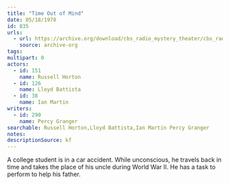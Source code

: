 ```yaml
---
title: "Time Out of Mind"
date: 05/18/1978
id: 835
urls: 
  - url: https://archive.org/download/cbs_radio_mystery_theater/cbs_radio_mystery_theater-0801-0850.zip/cbs_radio_mystery_theater-0801-0850%2Fcbsrmt_0835_time_out_of_mind.mp3
    source: archive-org
tags: 
multipart: 0
actors:  
  - id: 151
    name: Russell Horton  
  - id: 126
    name: Lloyd Battista  
  - id: 38
    name: Ian Martin
writers:  
  - id: 290
    name: Percy Granger
searchable: Russell Horton,Lloyd Battista,Ian Martin Percy Granger
notes: 
descriptionSource: kf
---
```

A college student is in a car accident. While unconscious, he travels back in time and takes the place of his uncle during World War II. He has a task to perform to help his father.